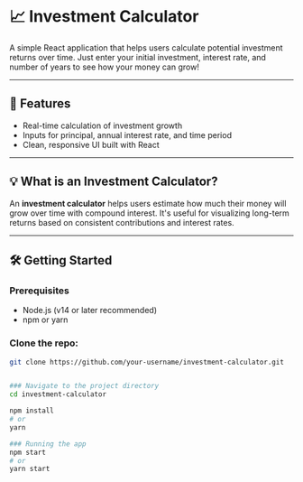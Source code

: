 # 📈 Investment Calculator

A simple React application that helps users calculate potential investment returns over time. Just enter your initial investment, interest rate, and number of years to see how your money can grow!

---

## 🚀 Features

- Real-time calculation of investment growth
- Inputs for principal, annual interest rate, and time period
- Clean, responsive UI built with React

---

## 💡 What is an Investment Calculator?

An **investment calculator** helps users estimate how much their money will grow over time with compound interest. It's useful for visualizing long-term returns based on consistent contributions and interest rates.

---

## 🛠️ Getting Started

### Prerequisites

- Node.js (v14 or later recommended)
- npm or yarn

### Clone the repo:

```bash
git clone https://github.com/your-username/investment-calculator.git


### Navigate to the project directory
cd investment-calculator

npm install
# or
yarn

### Running the app
npm start
# or
yarn start
```
